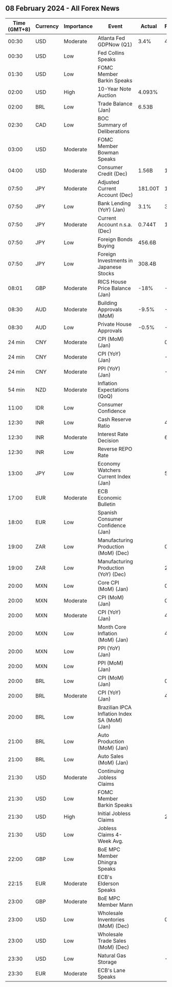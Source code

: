 ## 08 February 2024 - All Forex News

| Time (GMT+8) | Currency | Importance | Event | Actual | Forecast | Previous |
|------|----------|------------|-------|--------|----------|----------|
| 00:30 | USD | Moderate | Atlanta Fed GDPNow (Q1) | 3.4% | 4.2% | 4.2% |
| 00:30 | USD | Low | Fed Collins Speaks |  |  |  |
| 01:30 | USD | Low | FOMC Member Barkin Speaks |  |  |  |
| 02:00 | USD | High | 10-Year Note Auction | 4.093% |  | 4.024% |
| 02:00 | BRL | Low | Trade Balance (Jan) | 6.53B |  | 9.36B |
| 02:30 | CAD | Low | BOC Summary of Deliberations |  |  |  |
| 03:00 | USD | Moderate | FOMC Member Bowman Speaks |  |  |  |
| 04:00 | USD | Moderate | Consumer Credit (Dec) | 1.56B | 14.90B | 23.48B |
| 07:50 | JPY | Moderate | Adjusted Current Account (Dec) | 181.00T | 1.93T | 1.89T |
| 07:50 | JPY | Low | Bank Lending (YoY) (Jan) | 3.1% | 3.2% | 3.0% |
| 07:50 | JPY | Moderate | Current Account n.s.a. (Dec) | 0.744T | 1.018T | 1.926T |
| 07:50 | JPY | Low | Foreign Bonds Buying | 456.6B |  | 385.5B |
| 07:50 | JPY | Low | Foreign Investments in Japanese Stocks | 308.4B |  | 721.0B |
| 08:01 | GBP | Moderate | RICS House Price Balance (Jan) | -18% | -22% | -29% |
| 08:30 | AUD | Moderate | Building Approvals (MoM) | -9.5% | -9.5% | 0.3% |
| 08:30 | AUD | Low | Private House Approvals | -0.5% | -0.5% | -4.3% |
| 24 min | CNY | Moderate | CPI (MoM) (Jan) |  | 0.4% | 0.1% |
| 24 min | CNY | Moderate | CPI (YoY) (Jan) |  | -0.5% | -0.3% |
| 24 min | CNY | Moderate | PPI (YoY) (Jan) |  | -2.6% | -2.7% |
| 54 min | NZD | Moderate | Inflation Expectations (QoQ) |  |  | 2.8% |
| 11:00 | IDR | Low | Consumer Confidence |  |  | 123.8 |
| 12:30 | INR | Low | Cash Reserve Ratio |  | 4.50% | 4.50% |
| 12:30 | INR | Moderate | Interest Rate Decision |  | 6.50% | 6.50% |
| 12:30 | INR | Low | Reverse REPO Rate |  |  | 3.35% |
| 13:00 | JPY | Low | Economy Watchers Current Index (Jan) |  | 50.3 | 50.7 |
| 17:00 | EUR | Moderate | ECB Economic Bulletin |  |  |  |
| 18:00 | EUR | Low | Spanish Consumer Confidence (Jan) |  |  | 77.6 |
| 19:00 | ZAR | Low | Manufacturing Production (MoM) (Dec) |  | 0.5% | 0.8% |
| 19:00 | ZAR | Low | Manufacturing Production (YoY) (Dec) |  | 2.5% | 1.9% |
| 20:00 | MXN | Low | Core CPI (MoM) (Jan) |  | 0.37% | 0.44% |
| 20:00 | MXN | Moderate | CPI (MoM) (Jan) |  | 0.88% | 0.71% |
| 20:00 | MXN | Moderate | CPI (YoY) (Jan) |  | 4.88% | 4.66% |
| 20:00 | MXN | Low | Month Core Inflation (MoM) (Jan) |  | 4.72% | 5.09% |
| 20:00 | MXN | Low | PPI (YoY) (Jan) |  |  | 1.00% |
| 20:00 | MXN | Low | PPI (MoM) (Jan) |  |  | -0.30% |
| 20:00 | BRL | Low | CPI (MoM) (Jan) |  | 0.34% | 0.56% |
| 20:00 | BRL | Moderate | CPI (YoY) (Jan) |  | 4.42% | 4.62% |
| 20:00 | BRL | Low | Brazilian IPCA Inflation Index SA (MoM) (Jan) |  |  | 0.49% |
| 21:00 | BRL | Low | Auto Production (MoM) (Jan) |  |  | -15.3% |
| 21:00 | BRL | Low | Auto Sales (MoM) (Jan) |  |  | 16.9% |
| 21:30 | USD | Moderate | Continuing Jobless Claims |  |  | 1,898K |
| 21:30 | USD | Low | FOMC Member Barkin Speaks |  |  |  |
| 21:30 | USD | High | Initial Jobless Claims |  | 221K | 224K |
| 21:30 | USD | Low | Jobless Claims 4-Week Avg. |  |  | 207.75K |
| 22:00 | GBP | Low | BoE MPC Member Dhingra Speaks |  |  |  |
| 22:15 | EUR | Moderate | ECB's Elderson Speaks |  |  |  |
| 23:00 | GBP | Moderate | BoE MPC Member Mann |  |  |  |
| 23:00 | USD | Low | Wholesale Inventories (MoM) (Dec) |  | 0.4% | -0.2% |
| 23:00 | USD | Low | Wholesale Trade Sales (MoM) (Dec) |  |  | 0.0% |
| 23:30 | USD | Low | Natural Gas Storage |  | -73B | -197B |
| 23:30 | EUR | Moderate | ECB's Lane Speaks |  |  |  |
